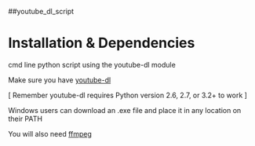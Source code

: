 ##youtube_dl_script

# Installation & Dependencies

cmd line python script using the youtube-dl module

Make sure you have [youtube-dl](https://rg3.github.io/youtube-dl/download.html)

[ Remember youtube-dl requires Python version 2.6, 2.7, or 3.2+ to work ] 

Windows users can download an .exe file and place it in any location on their PATH

You will also need [ffmpeg](https://www.ffmpeg.org/download.html)



